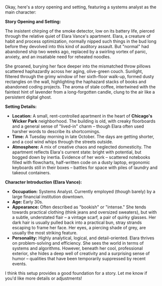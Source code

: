 Okay, here's a story opening and setting, featuring a systems analyst as the main character:

**Story Opening and Setting:**

The insistent chirping of the smoke detector, low on its battery life, pierced through the relative quiet of Elara Vance's apartment. Elara, a creature of habit and process optimization, normally nipped such things in the bud long before they devolved into this kind of auditory assault. But "normal" had abandoned ship two weeks ago, replaced by a swirling vortex of panic, anxiety, and an insatiable need for reheated noodles.

She groaned, burying her face deeper into the mismatched throw pillows scattered haphazardly across her aging, olive-green couch. Sunlight, filtered through the grimy window of her sixth-floor walk-up, formed dusty rectangles on the wall, highlighting the haphazard stacks of books and abandoned coding projects. The aroma of stale coffee, intertwined with the faintest hint of lavender from a long-forgotten candle, clung to the air like a persistent digital ghost.

**Setting Details:**

*   **Location:** A small, rent-controlled apartment in the heart of **Chicago's Wicker Park** neighborhood. The building is old, with creaky floorboards and a general sense of "lived-in" charm – though Elara often used harsher words to describe its shortcomings.
*   **Time:** A Tuesday morning in late October. The days are getting shorter, and a cool wind whips through the streets outside.
*   **Atmosphere:** A mix of creative chaos and neglected domesticity. The apartment reflects Elara's current state: bright with potential, but bogged down by inertia. Evidence of her work – scattered notebooks filled with flowcharts, half-written code on a dusty laptop, ergonomic keyboards still in their boxes – battles for space with piles of laundry and takeout containers.

**Character Introduction (Elara Vance):**

*   **Occupation:** Systems Analyst. Currently employed (though barely) by a large financial institution downtown.
*   **Age:** Early 30s.
*   **Appearance:** Often described as "bookish" or "intense." She tends towards practical clothing (think jeans and oversized sweaters), but with a subtle, understated flair – a vintage scarf, a pair of quirky glasses. Her dark hair is usually pulled back into a practical bun, stray strands escaping to frame her face. Her eyes, a piercing shade of grey, are usually the most striking feature.
*   **Personality:** Highly analytical, logical, and detail-oriented. Elara thrives on problem-solving and efficiency. She sees the world in terms of systems and algorithms. However, beneath her cool, professional exterior, she hides a deep well of creativity and a surprising sense of humor – qualities that have been temporarily suppressed by recent events.

I think this setup provides a good foundation for a story. Let me know if you'd like more details or adjustments!
